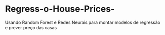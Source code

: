 # Regress-o-House-Prices-
Usando Random Forest e Redes Neurais para montar modelos de regressão e prever preço das casas
